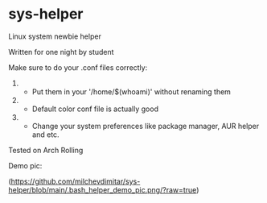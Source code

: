 # sys-helper
Linux system newbie helper

Written for one night by student

Make sure to do your .conf files correctly:

 1) - Put them in your '/home/$(whoami)' without renaming them
 2) - Default color conf file is actually good
 3) - Change your system preferences like package manager, AUR helper and etc.

Tested on Arch Rolling

Demo pic:

(https://github.com/milchevdimitar/sys-helper/blob/main/.bash_helper_demo_pic.png/?raw=true)
